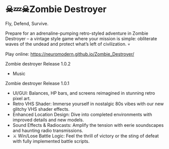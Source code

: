 # ☠💤☠Zombie Destroyer
Fly, Defend, Survive.

Prepare for an adrenaline-pumping retro-styled adventure in Zombie Destroyer – a vintage style game where your mission is simple: obliterate waves of the undead and protect what’s left of civilization. 💀 

Play online: <a href="https://neuromodern.github.io/Zombie_Destroyer/">https://neuromodern.github.io/Zombie_Destroyer/</a>
 
 Zombie destroyer Release 1.0.2 
-  Music

 Zombie destroyer Release 1.0.1 
-  UI/GUI: Balances, HP bars, and screens reimagined in stunning retro pixel art.
-  Retro VHS Shader: Immerse yourself in nostalgic 80s vibes with our new glitchy VHS shader effects.
-  Enhanced Location Design: Dive into completed environments with improved details and new models.
-  Sound Effects & Radiocasts: Amplify the tension with eerie soundscapes and haunting radio transmissions.
- ⚔ Win/Lose Battle Logic: Feel the thrill of victory or the sting of defeat with fully implemented battle scripts.
